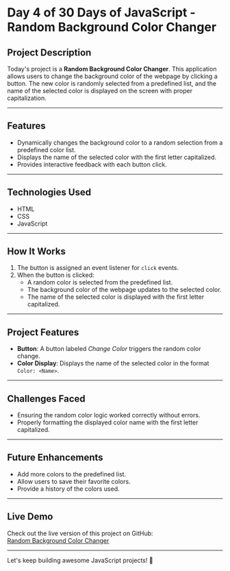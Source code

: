 # Day 4 of 30 Days of JavaScript - Random Background Color Changer

## Project Description
Today's project is a **Random Background Color Changer**. This application allows users to change the background color of the webpage by clicking a button. The new color is randomly selected from a predefined list, and the name of the selected color is displayed on the screen with proper capitalization.

---

## Features
- Dynamically changes the background color to a random selection from a predefined color list.
- Displays the name of the selected color with the first letter capitalized.
- Provides interactive feedback with each button click.

---

## Technologies Used
- HTML
- CSS
- JavaScript

---

## How It Works
1. The button is assigned an event listener for `click` events.
2. When the button is clicked:
   - A random color is selected from the predefined list.
   - The background color of the webpage updates to the selected color.
   - The name of the selected color is displayed with the first letter capitalized.

---

## Project Features
- **Button**: A button labeled *Change Color* triggers the random color change.
- **Color Display**: Displays the name of the selected color in the format `Color: <Name>`.

---

## Challenges Faced
- Ensuring the random color logic worked correctly without errors.
- Properly formatting the displayed color name with the first letter capitalized.

---

## Future Enhancements
- Add more colors to the predefined list.
- Allow users to save their favorite colors.
- Provide a history of the colors used.

---

## Live Demo
Check out the live version of this project on GitHub:  
[Random Background Color Changer](https://github.com/OmegaGbenga/Random-Background-Color-Changer-Day4of30daysofJS)

---

Let's keep building awesome JavaScript projects! 🎉
